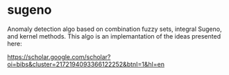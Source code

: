# sugeno
Anomaly detection algo based on combination fuzzy sets, integral Sugeno, and kernel methods.
This algo is an implemantation of the ideas presented here: 

https://scholar.google.com/scholar?oi=bibs&cluster=2172194093366122252&btnI=1&hl=en

